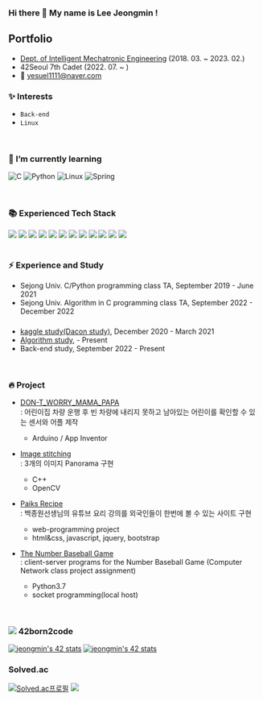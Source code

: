 ### Hi there 👋 My name is Lee Jeongmin !

## Portfolio
- [Dept. of Intelligent Mechatronic Engineering](http://imc.sejong.ac.kr/page/sub2_1) (2018. 03. ~ 2023. 02.)
- 42Seoul 7th Cadet (2022. 07. ~ )
- 📨 yesuel1111@naver.com


### ✨ Interests
- `Back-end` 
- `Linux`

<br>

### 🌱 I’m currently learning
![C](https://img.shields.io/static/v1?style=for-the-badge&message=C&color=222222&logo=C&logoColor=A8B9CC&label=)
![Python](https://img.shields.io/static/v1?style=for-the-badge&message=Python&color=3776AB&logo=Python&logoColor=FFFFFF&label=)
![Linux](https://img.shields.io/static/v1?style=for-the-badge&message=Linux&color=222222&logo=Linux&logoColor=FCC624&label=)
![Spring](https://img.shields.io/static/v1?style=for-the-badge&message=Spring&color=6DB33F&logo=Spring&logoColor=FFFFFF&label=)

<br>

### 📚  Experienced Tech Stack
<div>
<img src="https://img.shields.io/badge/C-A8B9CC?style=flat&logo=C&logoColor=white"> 
<img src="https://img.shields.io/badge/Python-3766AB?style=flat&logo=Python&logoColor=white"> 
<img src="https://img.shields.io/badge/Java-007396?style=flat&logo=java&logoColor=white">
<img src="https://img.shields.io/badge/Pytorch-EE4C2C?style=flat&logo=pytorch&logoColor=white"> 
<img src="https://img.shields.io/badge/scikit-learn-F7931E?style=flat&logo=scikit-learn&logoColor=white">
<img src="https://img.shields.io/badge/opencv-5C3EE8?style=flat&logo=opencv&logoColor=white">
<img src="https://img.shields.io/badge/Qgis-589632?style=flat&logo=Qgis&logoColor=white">
<img src="https://img.shields.io/badge/HTML5-E34F26?style=flat&logo=html5&logoColor=white">
<img src="https://img.shields.io/badge/CSS3-1572B6?style=flat&logo=css3&logoColor=white">
<img src="https://img.shields.io/badge/Javascript-ffb13b?style=flat&logo=javascript&logoColor=white">
<img src="https://img.shields.io/badge/Arduino-00979D?style=flat&logo=Arduino&logoColor=white">
<img src="https://img.shields.io/badge/Android Studio-3DDC84?style=flat&logo=Android Studio&logoColor=white">
</div>

<br>

### ⚡ Experience and Study

- Sejong Univ. C/Python programming class TA, September 2019 - June 2021
- Sejong Univ. Algorithm in C programming class TA, September 2022 - December 2022
###
- [kaggle study(Dacon study)](https://github.com/Sejong-Kaggle-Challengers/jeongmin), December 2020 - March 2021
- [Algorithm study](https://github.com/mingxoxo/Algorithm), - Present
- Back-end study, September 2022 - Present

<br>

### 🔥 Project

- [DON-T_WORRY_MAMA_PAPA](https://github.com/mingxoxo/SW_DON-T_WORRY_MAMA_PAPA.git)
  <br>: 어린이집 차량 운행 후 빈 차량에 내리지 못하고 남아있는 어린이를 확인할 수 있는 센서와 어플 제작
  - Arduino / App Inventor

- [Image stitching](https://mingxoxo-record.tistory.com/60)
  <br>: 3개의 이미지 Panorama 구현
  - C++
  - OpenCV

- [Paiks Recipe](https://github.com/mingxoxo/web-programming-project)
  <br>: 백종원선생님의 유튜브 요리 강의를 외국인들이 한번에 볼 수 있는 사이트 구현
  - web-programming project
  - html&css, javascript, jquery, bootstrap

- [The Number Baseball Game](https://github.com/mingxoxo/Number_baseball_game)
  <br>: client-server programs for the Number Baseball Game (Computer Network class project assignment)
  - Python3.7
  - socket programming(local host)
  
<br>

### <img src="https://img.shields.io/badge/-000000?style=flat&logo=42&logoColor=white"> 42born2code 

[![jeongmin's 42 stats](https://badge.mediaplus.ma/kettlebells/jeongmin?1337Badge=off&UM6P=off)](https://github.com/oakoudad/badge42)
[![jeongmin's 42 stats](https://badge42.vercel.app/api/v2/cl5nlwcb8002509mg2vnd3o3j/stats?cursusId=21&coalitionId=85)](https://profile.intra.42.fr/users/jeongmin)

### Solved.ac
[![Solved.ac프로필](http://mazassumnida.wtf/api/v2/generate_badge?boj=yesuel1111)](https://solved.ac/yesuel1111)
<a href="https://solved.ac/yesuel1111"><img src="http://mazandi.herokuapp.com/api?handle=yesuel1111&theme=warm"/></a>
